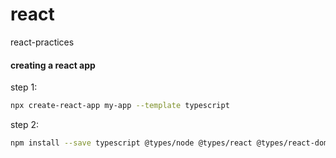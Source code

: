 # react
react-practices

#### creating a react app
step 1:
```bash
npx create-react-app my-app --template typescript
```
step 2:
```bash
npm install --save typescript @types/node @types/react @types/react-dom @types/jest


